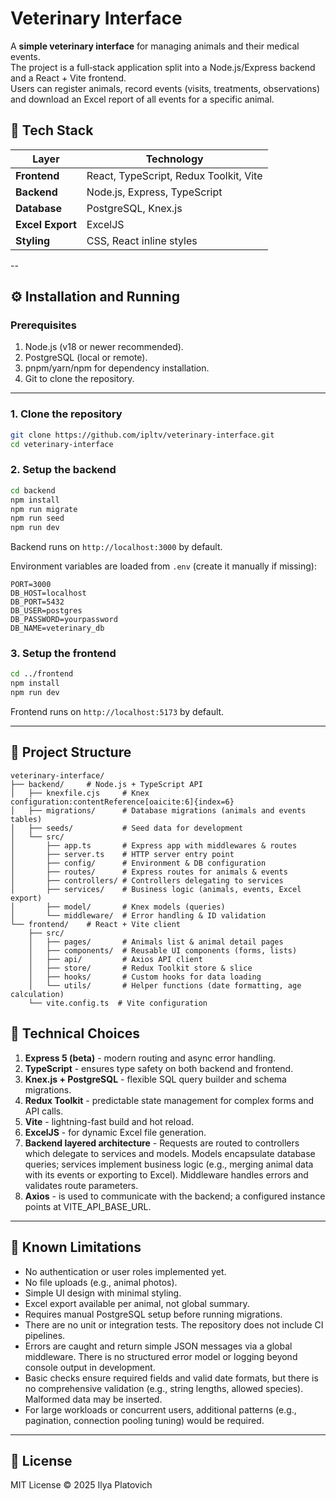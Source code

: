 # Veterinary Interface

A **simple veterinary interface** for managing animals and their medical events.  
The project is a full‑stack application split into a Node.js/Express backend and a React + Vite frontend.  
Users can register animals, record events (visits, treatments, observations) and download an Excel report of all events for a specific animal.

## 🧩 Tech Stack

| Layer | Technology |
|-------|-------------|
| **Frontend** | React, TypeScript, Redux Toolkit, Vite |
| **Backend** | Node.js, Express, TypeScript |
| **Database** | PostgreSQL, Knex.js |
| **Excel Export** | ExcelJS |
| **Styling** | CSS, React inline styles |

--

## ⚙️ Installation and Running


### Prerequisites
1. Node.js (v18 or newer recommended).
2. PostgreSQL (local or remote).
3. pnpm/yarn/npm for dependency installation.
4. Git to clone the repository.

---

### 1. Clone the repository

```bash
git clone https://github.com/ipltv/veterinary-interface.git
cd veterinary-interface
```

### 2. Setup the backend

```bash
cd backend
npm install
npm run migrate
npm run seed
npm run dev
```

Backend runs on `http://localhost:3000` by default.

Environment variables are loaded from `.env` (create it manually if missing):

```
PORT=3000
DB_HOST=localhost
DB_PORT=5432
DB_USER=postgres
DB_PASSWORD=yourpassword
DB_NAME=veterinary_db
```

### 3. Setup the frontend

```bash
cd ../frontend
npm install
npm run dev
```

Frontend runs on `http://localhost:5173` by default.

---

## 🧱 Project Structure

```
veterinary-interface/
├── backend/     # Node.js + TypeScript API
│   ├── knexfile.cjs     # Knex configuration:contentReference[oaicite:6]{index=6}
│   ├── migrations/      # Database migrations (animals and events tables)
│   ├── seeds/           # Seed data for development
│   └── src/
│       ├── app.ts       # Express app with middlewares & routes
│       ├── server.ts    # HTTP server entry point
│       ├── config/      # Environment & DB configuration
│       ├── routes/      # Express routes for animals & events
│       ├── controllers/ # Controllers delegating to services
│       ├── services/    # Business logic (animals, events, Excel export)
│       ├── model/       # Knex models (queries)
│       └── middleware/  # Error handling & ID validation
└── frontend/    # React + Vite client
    ├── src/
    │   ├── pages/       # Animals list & animal detail pages
    │   ├── components/  # Reusable UI components (forms, lists)
    │   ├── api/         # Axios API client
    │   ├── store/       # Redux Toolkit store & slice
    │   ├── hooks/       # Custom hooks for data loading
    │   └── utils/       # Helper functions (date formatting, age calculation)
    └── vite.config.ts  # Vite configuration

```

## 🧠 Technical Choices

1. **Express 5 (beta)** - modern routing and async error handling.
2. **TypeScript** - ensures type safety on both backend and frontend.
3. **Knex.js + PostgreSQL** - flexible SQL query builder and schema migrations.
4. **Redux Toolkit** - predictable state management for complex forms and API calls.
5. **Vite** - lightning-fast build and hot reload.
6. **ExcelJS** - for dynamic Excel file generation.
7. **Backend layered architecture** - Requests are routed to controllers which delegate to services and models. Models encapsulate database queries; services implement business logic (e.g., merging animal data with its events or exporting to Excel). Middleware handles errors and validates route parameters.
8. **Axios** - is used to communicate with the backend; a configured instance points at VITE_API_BASE_URL.

---

## 🚧 Known Limitations

- No authentication or user roles implemented yet.
- No file uploads (e.g., animal photos).
- Simple UI design with minimal styling.
- Excel export available per animal, not global summary.
- Requires manual PostgreSQL setup before running migrations.
- There are no unit or integration tests. The repository does not include CI pipelines.
- Errors are caught and return simple JSON messages via a global middleware. There is no structured error model or logging beyond console output in development.
- Basic checks ensure required fields and valid date formats, but there is no comprehensive validation (e.g., string lengths, allowed species). Malformed data may be inserted.
- For large workloads or concurrent users, additional patterns (e.g., pagination, connection pooling tuning) would be required.

---

## 📄 License

MIT License © 2025 Ilya Platovich
